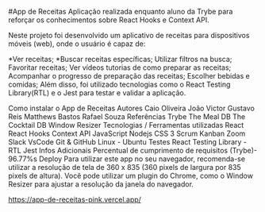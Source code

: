 #App de Receitas
Aplicação realizada enquanto aluno da Trybe para reforçar os conhecimentos sobre React Hooks e Context API.

Neste projeto foi desenvolvido um aplicativo de receitas para dispositivos móveis (web), onde o usuário é capaz de:

*Ver receitas;
*Buscar receitas específicas;
Utilizar filtros na busca;
Favoritar receitas;
Ver vídeos tutorias de como preparar as receitas;
Acompanhar o progresso de preparação das receitas;
Escolher bebidas e comidas;
Além disso, foi utilizado tecnologias como o React Testing Library(RTL) e o Jest para testar e validar a aplicação.


Como instalar o App de Receitas
Autores
Caio Oliveira
João Victor
Gustavo Reis
Matthews Bastos
Rafael Souza
Referências
Trybe
The Meal DB
The Cocktail DB
Window Resizer
Tecnologias / Ferramentas utilizadas
React
React Hooks
Context API
JavaScript
Nodejs
CSS 3
Scrum
Kanban
Zoom
Slack
VsCode
Git & GitHub
Linux - Ubuntu
Testes
React Testing Library - RTL
Jest
Infos Adicionais
Percentual de cumprimento de requisitos (Trybe)- 96.77%s
Deploy
Para utilizar este app no seu navegador, recomenda-se utilizar a resolução de tela de 360 x 835 (360 pixels de largura por 835 pixels de altura). Você pode utilizar um plugin do Chrome, como o Window Resizer para ajustar a resolução da janela do navegador.

https://app-de-receitas-pink.vercel.app/
